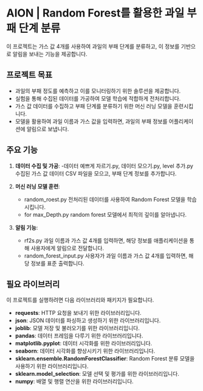 # AION | Random Forest를 활용한 과일 부패 단계 분류

이 프로젝트는 가스 값 4개를 사용하여 과일의 부패 단계를 분류하고, 이 정보를 기반으로 알림을 보내는 기능을 제공합니다.

## 프로젝트 목표

- 과일의 부패 정도를 예측하고 이를 모니터링하기 위한 솔루션을 제공합니다.
- 실험을 통해 수집된 데이터를 가공하여 모델 학습에 적합하게 전처리합니다.
- 가스 값 데이터를 수집하고 부패 단계를 분류하기 위한 머신 러닝 모델을 훈련시킵니다.
- 모델을 활용하여 과일 이름과 가스 값을 입력하면, 과일의 부패 정보를 어플리케이션에 알림으로 보냅니다.

## 주요 기능

1. **데이터 수집 및 가공**:
   -데이터 예쁘게 자르기.py, 데이터 모으기.py, level 추가.py 수집된 가스 값 데이터 CSV 파일을 모으고, 부패 단계 정보를 추가합니다.

2. **머신 러닝 모델 훈련**:
   - random_roest.py 전처리된 데이터를 사용하여 Random Forest 모델을 학습시킵니다.
   - for max_Depth.py random forest 모델에서 최적의 깊이를 알아냅니다.
 
3. **알림 기능**:
   - rf2s.py 과일 이름과 가스 값 4개를 입력하면, 해당 정보를 애플리케이션을 통해 사용자에게 알림으로 전달합니다.
   - random_forest_input.py 사용자가 과일 이름과 가스 값 4개를 입력하면, 해당 정보를 표준 출력합니다.

## 필요 라이브러리
이 프로젝트를 실행하려면 다음 라이브러리와 패키지가 필요합니다.

- **requests**: HTTP 요청을 보내기 위한 라이브러리입니다.
- **json**: JSON 데이터를 파싱하고 생성하기 위한 라이브러리입니다.
- **joblib**: 모델 저장 및 불러오기를 위한 라이브러리입니다.
- **pandas**: 데이터 프레임을 다루기 위한 라이브러리입니다.
- **matplotlib.pyplot**: 데이터 시각화를 위한 라이브러리입니다.
- **seaborn**: 데이터 시각화를 향상시키기 위한 라이브러리입니다.
- **sklearn.ensemble.RandomForestClassifier**: Random Forest 분류 모델을 사용하기 위한 라이브러리입니다.
- **sklearn.model_selection**: 모델 선택 및 평가를 위한 라이브러리입니다.
- **numpy**: 배열 및 행렬 연산을 위한 라이브러리입니다.


